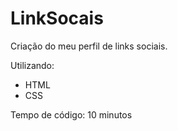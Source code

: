 # LinkSocais

Criação do meu perfil de links sociais.

Utilizando:
- HTML
- CSS

Tempo de código: 10 minutos
